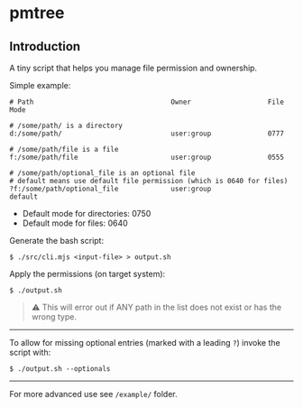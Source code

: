 # pmtree

## Introduction

A tiny script that helps you manage file permission and ownership.

Simple example:

```
# Path									Owner					File Mode

# /some/path/ is a directory
d:/some/path/							user:group				0777

# /some/path/file is a file
f:/some/path/file						user:group				0555

# /some/path/optional_file is an optional file
# default means use default file permission (which is 0640 for files)
?f:/some/path/optional_file				user:group				default
```

* Default mode for directories: 0750
* Default mode for files: 0640

Generate the bash script:

`$ ./src/cli.mjs <input-file> > output.sh`

Apply the permissions (on target system):

`$ ./output.sh `

> ⚠️  This will error out if ANY path in the list does not exist or has the wrong type.

---

To allow for missing optional entries (marked with a leading `?`) invoke the script with:

`$ ./output.sh --optionals`

---

For more advanced use see `/example/` folder.
